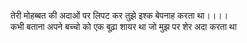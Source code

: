 तेरी मोहब्बत की अदाओं पर लिपट कर तुझे इश्क बेपनाह करता  था।।।।         
कभी बताना  अपने बच्चो को एक बूढ़ा शायर था जो मुझ पर शेर अदा करता  था
